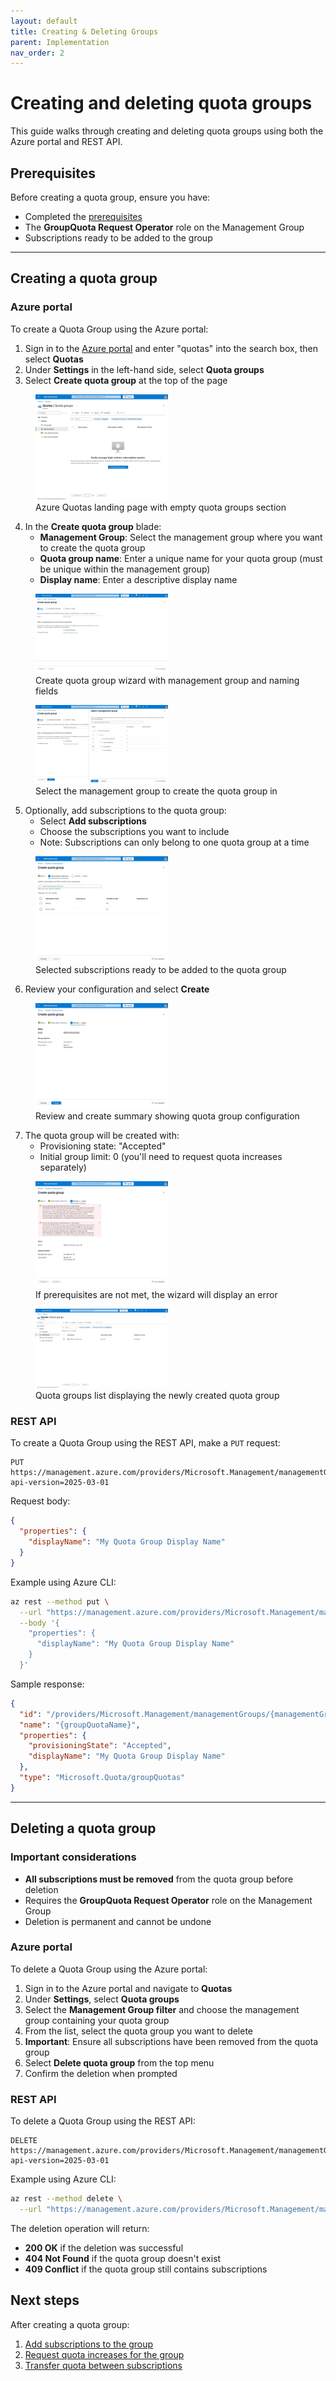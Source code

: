 ```yaml
---
layout: default
title: Creating & Deleting Groups
parent: Implementation
nav_order: 2
---
```


# Creating and deleting quota groups

This guide walks through creating and deleting quota groups using both the Azure portal and REST API.

## Prerequisites

Before creating a quota group, ensure you have:
- Completed the [prerequisites](02-prerequisites-limitations.md)
- The **GroupQuota Request Operator** role on the Management Group
- Subscriptions ready to be added to the group

---

## Creating a quota group

### Azure portal

To create a Quota Group using the Azure portal:

1. Sign in to the [Azure portal](https://portal.azure.com) and enter "quotas" into the search box, then select **Quotas**
2. Under **Settings** in the left-hand side, select **Quota groups**
3. Select **Create quota group** at the top of the page

<figure>
<img src="img/0-start.jpeg" alt="Azure Quotas landing page showing empty quota groups section" width="50%" />
<figcaption>Azure Quotas landing page with empty quota groups section</figcaption>
</figure>

4. In the **Create quota group** blade:
   - **Management Group**: Select the management group where you want to create the quota group
   - **Quota group name**: Enter a unique name for your quota group (must be unique within the management group)
   - **Display name**: Enter a descriptive display name

<figure>
<img src="img/1-new.jpeg" alt="Create quota group wizard showing basic configuration form" width="50%" />
<figcaption>Create quota group wizard with management group and naming fields</figcaption>
</figure>

<figure>
<img src="img/3-name.jpeg" alt="Management group selection" width="50%" />
<figcaption>Select the management group to create the quota group in</figcaption>
</figure>

5. Optionally, add subscriptions to the quota group:
   - Select **Add subscriptions**
   - Choose the subscriptions you want to include
   - Note: Subscriptions can only belong to one quota group at a time

<figure>
<img src="img/4-subs.jpeg" alt="Subscription selection with subscriptions selected" width="50%" />
<figcaption>Selected subscriptions ready to be added to the quota group</figcaption>
</figure>

6. Review your configuration and select **Create**

<figure>
<img src="img/5-create.jpeg" alt="Review and create summary for quota group" width="50%" />
<figcaption>Review and create summary showing quota group configuration</figcaption>
</figure>

7. The quota group will be created with:
   - Provisioning state: "Accepted"
   - Initial group limit: 0 (you'll need to request quota increases separately)

<figure>
<img src="img/6-error.jpeg" alt="Errors if you haven't read the prerequisites" width="50%" />
<figcaption>If prerequisites are not met, the wizard will display an error</figcaption>
</figure>

<figure>
<img src="img/7-done.jpeg" alt="Quota groups list showing created groups" width="50%" />
<figcaption>Quota groups list displaying the newly created quota group</figcaption>
</figure>

### REST API

To create a Quota Group using the REST API, make a `PUT` request:

```
PUT https://management.azure.com/providers/Microsoft.Management/managementGroups/{managementGroupId}/providers/Microsoft.Quota/groupQuotas/{groupQuotaName}?api-version=2025-03-01
```

Request body:
```json
{
  "properties": {
    "displayName": "My Quota Group Display Name"
  }
}
```

Example using Azure CLI:
```bash
az rest --method put \
  --url "https://management.azure.com/providers/Microsoft.Management/managementGroups/{managementGroupId}/providers/Microsoft.Quota/groupQuotas/{groupQuotaName}?api-version=2025-03-01" \
  --body '{
    "properties": {
      "displayName": "My Quota Group Display Name"
    }
  }'
```

Sample response:
```json
{
  "id": "/providers/Microsoft.Management/managementGroups/{managementGroupId}/providers/Microsoft.Quota/groupQuotas/{groupQuotaName}",
  "name": "{groupQuotaName}",
  "properties": {
    "provisioningState": "Accepted",
    "displayName": "My Quota Group Display Name"
  },
  "type": "Microsoft.Quota/groupQuotas"
}
```

---

## Deleting a quota group

### Important considerations

- **All subscriptions must be removed** from the quota group before deletion
- Requires the **GroupQuota Request Operator** role on the Management Group
- Deletion is permanent and cannot be undone

### Azure portal

To delete a Quota Group using the Azure portal:

1. Sign in to the Azure portal and navigate to **Quotas**
2. Under **Settings**, select **Quota groups**
3. Select the **Management Group filter** and choose the management group containing your quota group
4. From the list, select the quota group you want to delete
5. **Important**: Ensure all subscriptions have been removed from the quota group
6. Select **Delete quota group** from the top menu
7. Confirm the deletion when prompted

### REST API

To delete a Quota Group using the REST API:

```
DELETE https://management.azure.com/providers/Microsoft.Management/managementGroups/{managementGroupId}/providers/Microsoft.Quota/groupQuotas/{groupQuotaName}?api-version=2025-03-01
```

Example using Azure CLI:
```bash
az rest --method delete \
  --url "https://management.azure.com/providers/Microsoft.Management/managementGroups/{managementGroupId}/providers/Microsoft.Quota/groupQuotas/{groupQuotaName}?api-version=2025-03-01"
```

The deletion operation will return:
- **200 OK** if the deletion was successful
- **404 Not Found** if the quota group doesn't exist
- **409 Conflict** if the quota group still contains subscriptions

## Next steps

After creating a quota group:
1. [Add subscriptions to the group](06-add-remove-subscriptions.md)
2. [Request quota increases for the group](08-increase-request.md)
3. [Transfer quota between subscriptions](07-transfer-quota.md)